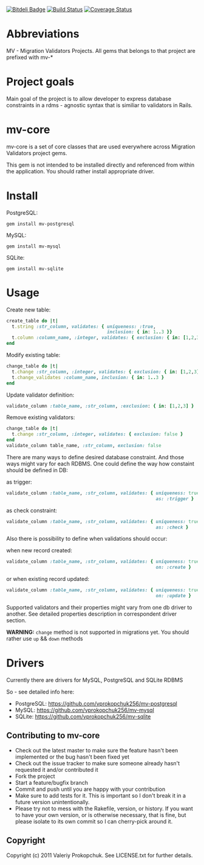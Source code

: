 [![Bitdeli Badge](https://d2weczhvl823v0.cloudfront.net/vprokopchuk256/mv-core/trend.png)](https://bitdeli.com/free "Bitdeli Badge")
[![Build Status](https://travis-ci.org/vprokopchuk256/mv-core.svg?branch=master)](https://travis-ci.org/vprokopchuk256/mv-core)
[![Coverage Status](https://coveralls.io/repos/vprokopchuk256/mv-core/badge.png?branch=master)](https://coveralls.io/r/vprokopchuk256/mv-core?branch=master)

# Abbreviations

MV - Migration Validators Projects. All gems that belongs to that project are prefixed with mv-*

# Project goals

Main goal of the project is to allow developer to express database constraints in a rdms - agnostic syntax that is similiar to validators in Rails.  

# mv-core

mv-core is a set of core classes that are used everywhere across Migration Validators project gems. 

This gem is not intended to be installed directly and referenced from within the application. You should rather install appropriate driver. 

# Install

  PostgreSQL:

  ```
  gem install mv-postgresql
  ```

  MySQL:

  ```
  gem install mv-mysql
  ```

  SQLite: 

  ```
  gem install mv-sqlite
  ```
 
# Usage

  Create new table:

  ```ruby
  create_table do |t|
    t.string :str_column, validates: { uniqueness: :true, 
                                       inclusion: { in: 1..3 }}
    t.column :column_name, :integer, validates: { exclusion: { in: [1,2,3]}}
  end
  ```

  Modify existing table: 
  
  ```ruby
  change_table do |t|
    t.change :str_column, :integer, validates: { exclusion: { in: [1,2,3] }}
    t.change_validates :column_name, inclusion: { in: 1..3 }
  end
  ```

  Update validator definition: 

  ```ruby
  validate_column :table_name, :str_column, :exclusion: { in: [1,2,3] }
  ```

  Remove existing validators: 

  ```ruby
  change_table do |t|
    t.change :str_column, :integer, validates: { exclusion: false }
  end
  validate_column table_name, :str_column, exclusion: false
  ```

 There are many ways to define desired database constraint. And those ways might vary for each RDBMS. One could define the way how constaint should be 
 defined in DB: 

  as trigger:

  ```ruby
  validate_column :table_name, :str_column, validates: { uniqueness: true, 
                                                         as: :trigger }
  ```

  as check constraint:

  ```ruby
  validate_column :table_name, :str_column, validates: { uniqueness: true, 
                                                         as: :check }
  ```

  Also there is possibility to define when validations should occur: 

  when new record created: 

  ```ruby
  validate_column :table_name, :str_column, validates: { uniqueness: true, 
                                                         on: :create }
  ```

  or when existing record updated:

  ```ruby
  validate_column :table_name, :str_column, validates: { uniqueness: true, 
                                                         on: :update }
  ```

  Supported validators and their properties might vary from one db driver to another. See detailed properties description in correspondent driver section.  

  **WARNING:** `change` method is not supported in migrations yet. You should rather use `up` && `down` methods

# Drivers

Currently there are drivers for MySQL, PostgreSQL and SQLite RDBMS

So - see detailed info here: 

* PostgreSQL: https://github.com/vprokopchuk256/mv-postgresql
* MySQL: https://github.com/vprokopchuk256/mv-mysql
* SQLite: https://github.com/vprokopchuk256/mv-sqlite

## Contributing to mv-core
 
* Check out the latest master to make sure the feature hasn't been implemented or the bug hasn't been fixed yet
* Check out the issue tracker to make sure someone already hasn't requested it and/or contributed it
* Fork the project
* Start a feature/bugfix branch
* Commit and push until you are happy with your contribution
* Make sure to add tests for it. This is important so I don't break it in a future version unintentionally.
* Please try not to mess with the Rakefile, version, or history. If you want to have your own version, or is otherwise necessary, that is fine, but please isolate to its own commit so I can cherry-pick around it.

## Copyright

Copyright (c) 2011 Valeriy Prokopchuk. See LICENSE.txt for
further details.
